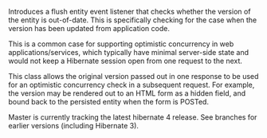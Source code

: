 Introduces a flush entity event listener that checks whether the version of the entity is out-of-date. This is specifically checking for the case when the version has been updated from application code.

This is a common case for supporting optimistic concurrency in web applications/services, which typically have minimal server-side state and would not keep a Hibernate session open from one request to the next.

This class allows the original version passed out in one response to be used for an optimistic concurrency check in a subsequent request. For example, the version may be rendered out to an HTML form as a hidden field, and bound back to the persisted entity when the form is POSTed.

Master is currently tracking the latest hibernate 4 release. See branches for earlier versions (including Hibernate 3).
